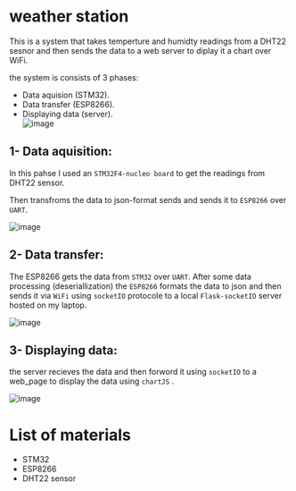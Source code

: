 # weather station 

This is a system that takes temperture and humidty readings from a DHT22 sesnor and then sends the data to a web server to diplay it a chart over WiFi.

the system is consists of 3 phases:
- Data aquision (STM32). 
- Data transfer (ESP8266).
- Displaying data (server).  
![image](images/pic1.jpg)
## 1- Data aquisition: 
In this pahse I used an ```STM32F4-nucleo board``` to get the readings from DHT22 sensor. 

Then transfroms the data to json-format
 sends and sends it to ```ESP8266``` over ```UART```. 
 
![image](images/pic2.jpg)
## 2- Data transfer:
The ESP8266 gets the data from ```STM32``` over ```UART```. 
 After some data processing (deseriallization) the ```ESP8266``` formats the data to json and then sends it via ```WiFi``` using ```socketIO``` protocole to a local ```Flask-socketIO``` server hosted on my laptop.   
 
![image](images/pic3.jpg) 
## 3- Displaying data:
the server recieves the data and then forword it using ```socketIO``` to a web_page to display the data using ```chartJS``` .

![image](images/pic4.png) 

# List of materials 
- STM32 
- ESP8266 
- DHT22 sensor


     
